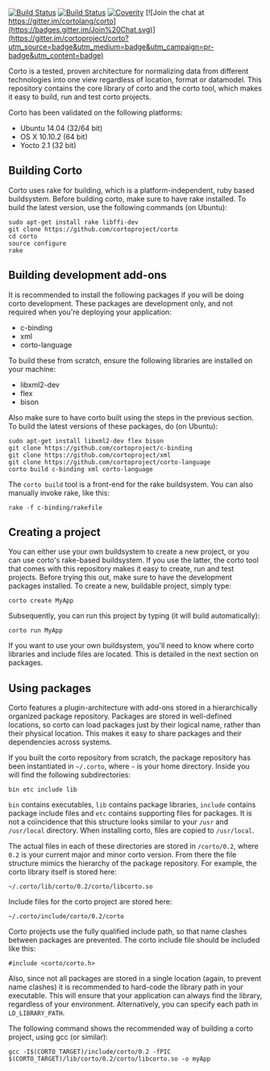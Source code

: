 [![Build Status](https://travis-ci.org/cortoproject/corto.svg?branch=master)](https://travis-ci.org/cortoproject/corto)
[![Build Status](https://tea-ci.org/api/badges/cortoproject/corto/status.svg)](https://tea-ci.org/cortoproject/corto)
[![Coverity](https://scan.coverity.com/projects/3807/badge.svg)](https://scan.coverity.com/projects/3807) [![Join the chat at https://gitter.im/cortolang/corto](https://badges.gitter.im/Join%20Chat.svg)](https://gitter.im/cortoproject/corto?utm_source=badge&utm_medium=badge&utm_campaign=pr-badge&utm_content=badge)

Corto is a tested, proven architecture for normalizing data from different technologies into one view regardless of location, format or datamodel. This repository contains the core library of corto and the corto tool, which makes it easy to build, run and test corto projects.

Corto has been validated on the following platforms:
 * Ubuntu 14.04 (32/64 bit)
 * OS X 10.10.2 (64 bit)
 * Yocto 2.1 (32 bit)

## Building Corto
Corto uses rake for building, which is a platform-independent, ruby based buildsystem. Before building corto, make sure to have rake installed. To build the latest version, use the following commands (on Ubuntu):
```
sudo apt-get install rake libffi-dev
git clone https://github.com/cortoproject/corto
cd corto
source configure
rake
```

## Building development add-ons
It is recommended to install the following packages if you will be doing corto development. These packages are development only, and not required when you're deploying your application:
 * c-binding
 * xml
 * corto-language

To build these from scratch, ensure the following libraries are installed on your machine:
 * libxml2-dev
 * flex
 * bison

Also make sure to have corto built using the steps in the previous section. To build the latest versions of these packages, do (on Ubuntu):
```
sudo apt-get install libxml2-dev flex bison
git clone https://github.com/cortoproject/c-binding
git clone https://github.com/cortoproject/xml
git clone https://github.com/cortoproject/corto-language
corto build c-binding xml corto-language
```
The `corto build` tool is a front-end for the rake buildsystem. You can also manually invoke rake, like this:
```
rake -f c-binding/rakefile
```

## Creating a project
You can either use your own buildsystem to create a new project, or you can use corto's rake-based buildsystem. If you use the latter, the corto tool that comes with this repository makes it easy to create, run and test projects. Before trying this out, make sure to have the development packages installed. To create a new, buildable project, simply type:
```
corto create MyApp
```
Subsequently, you can run this project by typing (it will build automatically):
```
corto run MyApp
```
If you want to use your own buildsystem, you'll need to know where corto libraries and include files are located. This is detailed in the next section on packages.

## Using packages
Corto features a plugin-architecture with add-ons stored in a hierarchically organized package repository. Packages are stored in well-defined locations, so corto can load packages just by their logical name, rather than their physical location. This makes it easy to share packages and their dependencies across systems.

If you built the corto repository from scratch, the package repository has been instantiated in `~/.corto`, where `~` is your home directory. Inside you will find the following subdirectories:
```
bin etc include lib
```
`bin` contains executables, `lib` contains package libraries, `include` contains package include files and `etc` contains supporting files for packages. It is not a coïncidence that this structure looks similar to your `/usr` and `/usr/local` directory. When installing corto, files are copied to `/usr/local`.

The actual files in each of these directories are stored in `/corto/0.2`, where `0.2` is your current major and minor corto version. From there the file structure mimics the hierarchy of the package repository. For example, the corto library itself is stored here:
```
~/.corto/lib/corto/0.2/corto/libcorto.so
```
Include files for the corto project are stored here:
```
~/.corto/include/corto/0.2/corto
```
Corto projects use the fully qualified include path, so that name clashes between packages are prevented. The corto include file should be included like this:
```
#include <corto/corto.h>
```
Also, since not all packages are stored in a single location (again, to prevent name clashes) it is recommended to hard-code the library path in your executable. This will ensure that your application can always find the library, regardless of your environment. Alternatively, you can specify each path in `LD_LIBRARY_PATH`.

The following command shows the recommended way of building a corto project, using gcc (or similar):
```
gcc -I$(CORTO_TARGET)/include/corto/0.2 -fPIC $(CORTO_TARGET)/lib/corto/0.2/corto/libcorto.so -o myApp 
```
